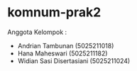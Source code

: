 # komnum-prak2

Anggota Kelompok :
- Andrian Tambunan (5025211018)
- Hana Maheswari (5025211182)
- Widian Sasi Disertasiani (5025211024)
